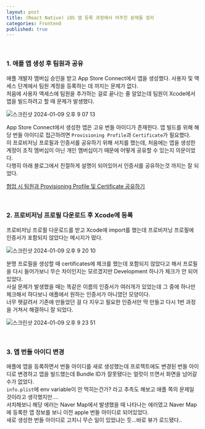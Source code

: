 ```yaml
---
layout: post
title: (React Native) iOS 앱 등록 과정에서 마주친 문제들 정리
categories: Frontend
published: true
---
```

 
<br>

### 1. 애플 앱 생성 후 팀원과 공유
애플 개발자 멤버십 승인을 받고 App Store Connect에서 앱을 생성했다. 사용자 및 액세스 단계에서 팀원 계정을 등록하는 데 까지는 문제가 없다. <br>
처음에 사용자 액세스에 팀원을 추가하는 걸로 끝나는 줄 알았는데 팀원이 Xcode에서 앱을 빌드하려고 할 때 문제가 발생했다. <br>

![스크린샷 2024-01-09 오후 9 07 13](https://github.com/mj-automne/mj-automne.github.io/assets/86812090/d646a9f4-f1bc-46c8-990f-adb29c1ce26d)

App Store Connect에서 생성한 앱은 고유 번들 아이디가 존재한다. 앱 빌드를 위해 해당 번들 아이디로 접근하려면 `Provisioning Profile`과 `Certificate`가 필요했다. <br>
이 프로비저닝 프로필과 인증서를 공유하기 위해 서치를 했는데, 처음에는 앱을 생성한 계정이 조직 멤버십이 아닌 개인 멤버십이기 때문에 어떻게 공유할 수 있는지 의문이었다. <br>
다행히 아래 블로그에서 친절하게 설명이 되어있어서 인증서를 공유하는것 까지는 잘 되었다. <br>

[협업 시 팀원과 Provisioning Profile 및 Certificate 공유하기](https://youngkdevlog.tistory.com/46#%ED%--%--%EB%A-%-C%EB%B-%--%EC%A-%--%EB%-B%-D%--%ED%--%--%EB%A-%-C%ED%-C%-C%EC%-D%BC-Provisioning%--Profile-%--%EC%-D%B-%EB%-E%--%-F)

<br>

### 2. 프로비저닝 프로필 다운로드 후 Xcode에 등록
프로비저닝 프로필 다운로드를 받고 Xcode에 import를 했는데 프로비저닝 프로필에 인증서가 포함되지 않았다는 메시지가 떴다. <br>

![스크린샷 2024-01-09 오후 9 20 10](https://github.com/mj-automne/mj-automne.github.io/assets/86812090/3790586c-4ae6-4869-9c9f-f48b83608af3)

분명 프로필을 생성할 때 certificates에 체크를 했는데 포함되지 않았다고 해서 프로필을 다시 들어가보니 무슨 차이인지는 모르겠지만 Development 하나가 체크가 안 되어 있었다. <br>
사실 문제가 발생했을 때는 똑같은 이름의 인증서가 여러개가 있었는데 그 중에 하나만 체크해서 하다보니 애플에서 원하는 인증서가 아니였던 모양이다. <br>
너무 헷갈려서 기존에 만들었던 걸 다 지우고 필요한 인증서만 딱 만들고 다시 1번 과정을 거쳐서 해결하니 잘 되었다. <br>

![스크린샷 2024-01-09 오후 9 23 51](https://github.com/mj-automne/mj-automne.github.io/assets/86812090/1f517e6f-a066-4895-8f78-9c2f79d11bd9)

<br>

### 3. 앱 번들 아이디 변경
애플에 앱을 등록하면서 번들 아이디를 새로 생성했는데 프로젝트에도 변경된 번들 아이디로 변경하고 앱을 빌드했는데 Bundle ID가 잘못됐다는 얼럿이 뜨면서 화면을 넘어갈 수가 없었다. <br>
`info.plist`에 env variable이 안 먹히는건가? 라고 추측도 해보고 애플 쪽의 문제일 것이라고 생각했지만....<br>
서치해보니 해당 에러는 Naver Map에서 발생했을 때 나타나는 에러였고 Naver Map에 등록한 앱 정보를 보니 이전 apple 번들 아이디로 되어있었다. <br>
새로 생성한 번들 아이디로 고치니 무슨 일이 있었냐는 듯...바로 뷰가 로드됐다..<br>

